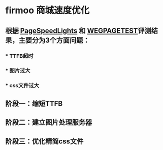# firmoo 商城速度优化
## 根据 [PageSpeedLights](https://developers.google.com/speed/pagespeed/insights/?hl=zh-cn) 和 [WEGPAGETEST](https://webpagetest.org/easy.php)评测结果，主要分为3个方面问题：
### * TTFB超时
### * 图片过大
### * css文件过大

## 阶段一：缩短TTFB

## 阶段二：建立图片处理服务器

## 阶段三：优化精简css文件
